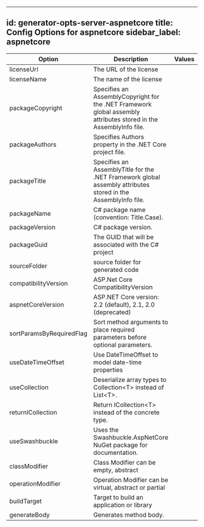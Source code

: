 
---
id: generator-opts-server-aspnetcore
title: Config Options for aspnetcore
sidebar_label: aspnetcore
---

| Option | Description | Values | Default |
| ------ | ----------- | ------ | ------- |
|licenseUrl|The URL of the license| |http://localhost|
|licenseName|The name of the license| |NoLicense|
|packageCopyright|Specifies an AssemblyCopyright for the .NET Framework global assembly attributes stored in the AssemblyInfo file.| |No Copyright|
|packageAuthors|Specifies Authors property in the .NET Core project file.| |OpenAPI|
|packageTitle|Specifies an AssemblyTitle for the .NET Framework global assembly attributes stored in the AssemblyInfo file.| |OpenAPI Library|
|packageName|C# package name (convention: Title.Case).| |Org.OpenAPITools|
|packageVersion|C# package version.| |1.0.0|
|packageGuid|The GUID that will be associated with the C# project| |null|
|sourceFolder|source folder for generated code| |src|
|compatibilityVersion|ASP.Net Core CompatibilityVersion| |Version_2_1|
|aspnetCoreVersion|ASP.NET Core version: 2.2 (default), 2.1, 2.0 (deprecated)| |2.2|
|sortParamsByRequiredFlag|Sort method arguments to place required parameters before optional parameters.| |true|
|useDateTimeOffset|Use DateTimeOffset to model date-time properties| |false|
|useCollection|Deserialize array types to Collection&lt;T&gt; instead of List&lt;T&gt;.| |false|
|returnICollection|Return ICollection&lt;T&gt; instead of the concrete type.| |false|
|useSwashbuckle|Uses the Swashbuckle.AspNetCore NuGet package for documentation.| |true|
|classModifier|Class Modifier can be empty, abstract| ||
|operationModifier|Operation Modifier can be virtual, abstract or partial| |virtual|
|buildTarget|Target to build an application or library| |program|
|generateBody|Generates method body.| |true|

